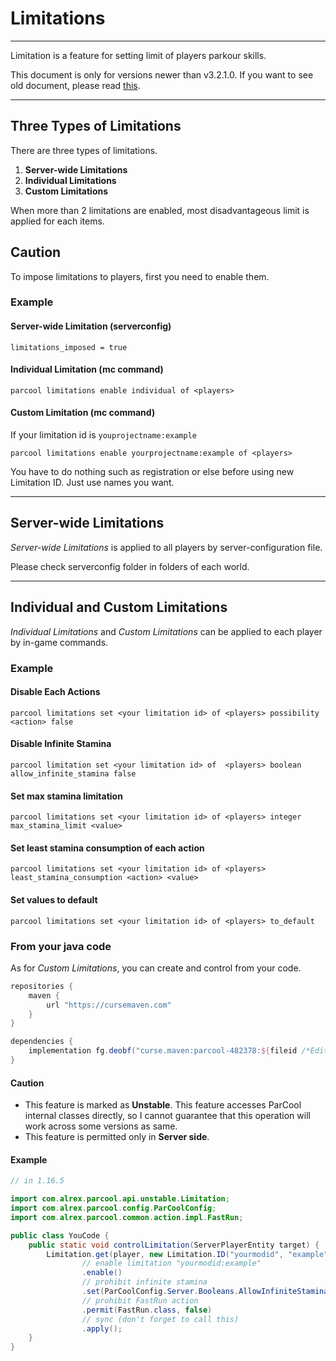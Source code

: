 # Limitations

---

Limitation is a feature for setting limit of players parkour skills.

This document is only for versions newer than v3.2.1.0.
If you want to see old document, please read [this](../../parcool-guide-on-web-v3.1.0.0/for_developer/limitations.md).

---

## Three Types of Limitations

There are three types of limitations.

1. **Server-wide Limitations**
2. **Individual Limitations**
3. **Custom Limitations**

When more than 2 limitations are enabled, most disadvantageous limit is applied for each items.

## Caution

To impose limitations to players, first you need to enable them.

### Example

#### Server-wide Limitation (serverconfig)

```text
limitations_imposed = true
```

#### Individual Limitation (mc command)

```text
parcool limitations enable individual of <players>
```

#### Custom Limitation (mc command)

If your limitation id is `youprojectname:example`

```text
parcool limitations enable yourprojectname:example of <players>
```

You have to do nothing such as registration or else before using new Limitation ID.
Just use names you want.

---

## Server-wide Limitations

*Server-wide Limitations* is applied to all players by server-configuration file.

Please check serverconfig folder in folders of each world.

---

## Individual and Custom Limitations

*Individual Limitations* and *Custom Limitations* can be applied to each player by in-game commands.

### Example

#### Disable Each Actions

```
parcool limitations set <your limitation id> of <players> possibility <action> false
```

#### Disable Infinite Stamina

```
parcool limitation set <your limitation id> of  <players> boolean allow_infinite_stamina false
```

#### Set max stamina limitation

```
parcool limitations set <your limitation id> of <players> integer max_stamina_limit <value>
```

#### Set least stamina consumption of each action

```
parcool limitations set <your limitation id> of <players> least_stamina_consumption <action> <value>
```

#### Set values to default

```text
parcool limitations set <your limitation id> of <players> to_default
```

### From your java code

As for *Custom Limitations*, you can create and control from your code.

```groovy
repositories {
    maven {
        url "https://cursemaven.com"
    }
}
```

```groovy
dependencies {
    implementation fg.deobf("curse.maven:parcool-482378:${fileid /*Edit here*/}")
}
```

#### Caution

- This feature is marked as **Unstable**. This feature accesses ParCool internal classes directly, so I cannot guarantee
  that this operation will work across some versions as same.
- This feature is permitted only in **Server side**.

#### Example

```java
// in 1.16.5

import com.alrex.parcool.api.unstable.Limitation;
import com.alrex.parcool.config.ParCoolConfig;
import com.alrex.parcool.common.action.impl.FastRun;

public class YouCode {
    public static void controlLimitation(ServerPlayerEntity target) {
        Limitation.get(player, new Limitation.ID("yourmodid", "example"))
                // enable limitation "yourmodid:example"
                .enable()
                // prohibit infinite stamina
                .set(ParCoolConfig.Server.Booleans.AllowInfiniteStamina, false)
                // prohibit FastRun action
                .permit(FastRun.class, false)
                // sync (don't forget to call this)
                .apply();
    }
}
```

